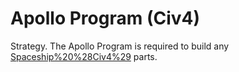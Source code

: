# Apollo Program (Civ4)

Strategy.
The Apollo Program is required to build any [Spaceship%20%28Civ4%29](spaceship) parts.